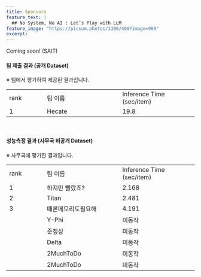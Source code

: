 ```yaml
---
title: Sponsors
feature_text: |
  ## No System, No AI : Let’s Play with LLM
feature_image: "https://picsum.photos/1300/400?image=989"
excerpt:
---
```


Coming soon!
(SAIT)


#### 팀 제출 결과 (공개 Dataset)     
※ 팀에서 평가하여 제공된 결과입니다. 

  <table class="table table-sm" width="100%">
 
  <tr>
    <td colspan="3"> rank </td>
    <td colspan="3" width="40%"> 팀 이름 </td>
    <td colspan="3" width="40%"> Inference Time (sec/item) </td> 
  </tr>	
  <tr>
    <td colspan="3"> 1 </td>
    <td colspan="3"> Hecate </td>
    <td colspan="3"> 19.8 </td>
  </tr>
  </table>

<br> 

#### 성능측정 결과 (사무국 비공개 Dataset)       
※ 사무국에 평가한 결과입니다.
  <table class="table table-sm" width="100%">
 
  <tr>
    <td colspan="3"> rank </td>
    <td colspan="3" width="40%"> 팀 이름 </td>
    <td colspan="3" width="40%"> Inference Time (sec/item) </td> 
  </tr>	
  <tr>
    <td colspan="3"> 1 </td>
    <td colspan="3"> 하지만 빨랐죠? </td>
    <td colspan="3"> 2.168 </td>
  </tr>
  <tr>
    <td colspan="3"> 2 </td>
    <td colspan="3"> Titan </td>
    <td colspan="3"> 2.481 </td>
  </tr>
  <tr>
    <td colspan="3"> 3 </td>
    <td colspan="3"> 때론메모리도필요해 </td>
    <td colspan="3"> 4.191 </td>
  </tr>
  <tr>
    <td colspan="3">  </td>
    <td colspan="3"> Y-Phi </td>
    <td colspan="3"> 미동작 </td>
  </tr>
  <tr>
    <td colspan="3">  </td>
    <td colspan="3"> 준정상 </td>
    <td colspan="3"> 미동작 </td>
  </tr>
  <tr>
    <td colspan="3">  </td>
    <td colspan="3"> Delta </td>
    <td colspan="3">  미동작 </td>
  </tr>
  <tr>
    <td colspan="3">  </td>
    <td colspan="3"> 2MuchToDo </td>
    <td colspan="3">  미동작 </td>
  </tr>
    <tr>
      <td colspan="3">  </td>
      <td colspan="3"> 2MuchToDo </td>
      <td colspan="3">  미동작 </td>  
    </tr>
  </table>


